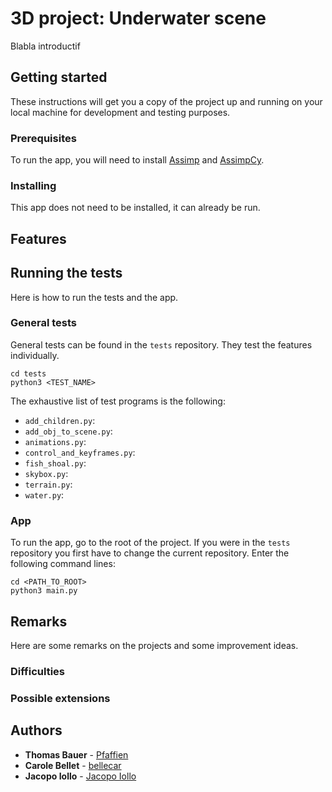# 3D project: Underwater scene

<!-- TODO -->
Blabla introductif

## Getting started

These instructions will get you a copy of the project up and running on your local machine for development and testing purposes.

### Prerequisites

To run the app, you will need to install [Assimp](https://www.assimp.org/) and [AssimpCy](https://pypi.org/project/AssimpCy/).

### Installing

This app does not need to be installed, it can already be run.

## Features
<!-- Precise who did what -->

## Running the tests

Here is how to run the tests and the app.

### General tests

General tests can be found in the `tests` repository. They test the features individually.

```
cd tests
python3 <TEST_NAME>
```

The exhaustive list of test programs is the following:
<!-- Precise what is tested -->
 * `add_children.py`: 
 * `add_obj_to_scene.py`: 
 * `animations.py`: 
 * `control_and_keyframes.py`: 
 * `fish_shoal.py`: 
 * `skybox.py`: 
 * `terrain.py`: 
 * `water.py`: 

### App

To run the app, go to the root of the project. If you were in the `tests` repository you first have to change the current repository. Enter the following command lines:

```
cd <PATH_TO_ROOT>
python3 main.py
```

## Remarks

Here are some remarks on the projects and some improvement ideas.

### Difficulties
<!-- TODO -->

### Possible extensions
<!-- TODO -->

## Authors

* **Thomas Bauer** - [Pfaffien](https://github.com/Pfaffien)
* **Carole Bellet** - [bellecar](https://github.com/bellecar)
* **Jacopo Iollo** - [Jacopo Iollo](https://github.com/iolloj)